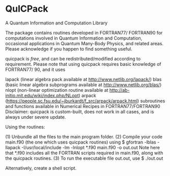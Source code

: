 # QuICPack
A Quantum Information and Computation Library

The package contains routines developed in FORTRAN77/ FORTRAN90 for computations involved in Quantum Information and Computation, occasional applications in Quantum Many-Body Physics, and related areas. Please acknowledge if you happen to find something useful.

quicpack is *free*, and can be redistributed/modified according to requirement. Please note that using quicpack requires basic knowledge of FORTRAN77/ 90, and it uses

lapack (linear algebra pack available at http://www.netlib.org/lapack/)
blas (basic linear algebra subprograms available at http://www.netlib.org/blas/)
nlopt (non-linear optimization routine available at http://ab-initio.mit.edu/wiki/index.php/NLopt)
arpack (https://people.sc.fsu.edu/~jburkardt/f_src/arpack/arpack.html)
subroutines and functions available in  Numerical Recipes in FORTRAN77/FORTRAN90
Disclaimer: quicpack is custom-built, does not work in all cases, and is always under severe update.

Using the routines:

(1) Unbundle all the files to the main program folder. 
(2) Compile your code main.f90 (the one which uses quicpack routines) using 
            $ gfortran -lblas -llapack -I/usr/local/include -lm -lnlopt *.f90 main.f90 -o out.out
      Note here that *.f90 includes all the FORTRAN scripts required in main.f90, along with the quicpack routines.
(3) To run the executable file out.out, use
            $ ./out.out

Alternatively, create a shell script.
